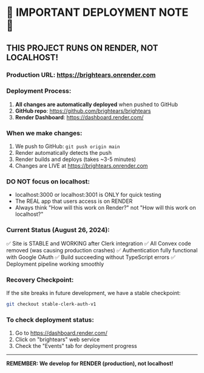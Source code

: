 # 🚨 IMPORTANT DEPLOYMENT NOTE 🚨

## **THIS PROJECT RUNS ON RENDER, NOT LOCALHOST!**

### Production URL: https://brightears.onrender.com

### Deployment Process:
1. **All changes are automatically deployed** when pushed to GitHub
2. **GitHub repo**: https://github.com/brightears/brightears
3. **Render Dashboard**: https://dashboard.render.com/

### When we make changes:
1. We push to GitHub: `git push origin main`
2. Render automatically detects the push
3. Render builds and deploys (takes ~3-5 minutes)
4. Changes are LIVE at https://brightears.onrender.com

### DO NOT focus on localhost:
- localhost:3000 or localhost:3001 is ONLY for quick testing
- The REAL app that users access is on RENDER
- Always think "How will this work on Render?" not "How will this work on localhost?"

### Current Status (August 26, 2024):
✅ Site is STABLE and WORKING after Clerk integration
✅ All Convex code removed (was causing production crashes)
✅ Authentication fully functional with Google OAuth
✅ Build succeeding without TypeScript errors
✅ Deployment pipeline working smoothly

### Recovery Checkpoint:
If the site breaks in future development, we have a stable checkpoint:
```bash
git checkout stable-clerk-auth-v1
```

### To check deployment status:
1. Go to https://dashboard.render.com/
2. Click on "brightears" web service
3. Check the "Events" tab for deployment progress

---
**REMEMBER: We develop for RENDER (production), not localhost!**